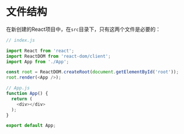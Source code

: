 # 文件结构

在新创建的React项目中，在`src`目录下，只有这两个文件是必要的：

```js
// index.js

import React from 'react';
import ReactDOM from 'react-dom/client';
import App from './App';

const root = ReactDOM.createRoot(document.getElementById('root'));
root.render(<App />);
```

```js
// App.js
function App() {
  return (
    <div></div>
  );
}

export default App;

```